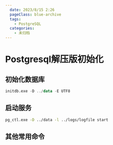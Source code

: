 ```yaml
---
  date: 2023/8/15 2:26
  pageClass: blue-archive
  tags:
    - PostgreSQL
  categories:
    - 未归档
---
```

# Postgresql解压版初始化

##  初始化数据库

```sql
initdb.exe -D ../data -E UTF8
```

## 启动服务

```sh
pg_ctl.exe -D ../data -l ../logs/logfile start
```

## 其他常用命令

```sh

```
